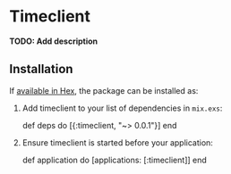 # Timeclient

**TODO: Add description**

## Installation

If [available in Hex](https://hex.pm/docs/publish), the package can be installed as:

  1. Add timeclient to your list of dependencies in `mix.exs`:

        def deps do
          [{:timeclient, "~> 0.0.1"}]
        end

  2. Ensure timeclient is started before your application:

        def application do
          [applications: [:timeclient]]
        end

